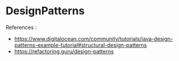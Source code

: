 # DesignPatterns
References : 

- https://www.digitalocean.com/community/tutorials/java-design-patterns-example-tutorial#structural-design-patterns
- https://refactoring.guru/design-patterns
